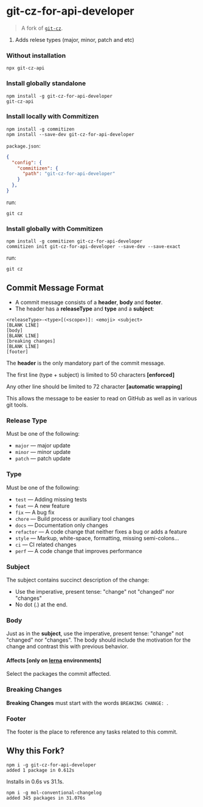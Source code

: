 # git-cz-for-api-developer

> A fork of [`git-cz`](https://github.com/streamich/git-cz). 

1) Adds relese types (major, minor, patch and etc)


### Without installation

```shell
npx git-cz-api
```

### Install globally standalone

```shell
npm install -g git-cz-for-api-developer
git-cz-api
```

### Install locally with Commitizen

```shell
npm install -g commitizen
npm install --save-dev git-cz-for-api-developer
```

`package.json`:

```json
{
  "config": {
    "commitizen": {
      "path": "git-cz-for-api-developer"
    }
  },
}
```

run:

```shell
git cz
```

### Install globally with Commitizen

```shell
npm install -g commitizen git-cz-for-api-developer
commitizen init git-cz-for-api-developer --save-dev --save-exact
```

run:

```shell
git cz
```

## Commit Message Format

* A commit message consists of a **header**, **body** and **footer**.
* The header has a **releaseType** and **type** and a **subject**:

```
<releaseType>-<type>[(<scope>)]: <emoji> <subject>
[BLANK LINE]
[body]
[BLANK LINE]
[breaking changes]
[BLANK LINE]
[footer]
```

The **header** is the only mandatory part of the commit message.

The first line (type + subject) is limited to 50 characters **[enforced]**

Any other line should be limited to 72 character **[automatic wrapping]**

This allows the message to be easier to read on GitHub as well as in various git tools.

### Release Type

Must be one of the following:

- `major` &mdash; major update
- `minor` &mdash; minor update
- `patch` &mdash; patch update

### Type

Must be one of the following:

- `test` &mdash; Adding missing tests
- `feat` &mdash; A new feature
- `fix` &mdash; A bug fix
- `chore` &mdash; Build process or auxiliary tool changes
- `docs` &mdash; Documentation only changes
- `refactor` &mdash; A code change that neither fixes a bug or adds a feature
- `style` &mdash; Markup, white-space, formatting, missing semi-colons...
- `ci` &mdash; CI related changes
- `perf` &mdash; A code change that improves performance


### Subject

The subject contains succinct description of the change:

* Use the imperative, present tense: "change" not "changed" nor "changes"
* No dot (.) at the end.

### Body

Just as in the **subject**, use the imperative, present tense: "change" not "changed" nor "changes".
The body should include the motivation for the change and contrast this with previous behavior.

#### Affects [only on [lerna](https://lernajs.io/) environments]

Select the packages the commit affected.

### Breaking Changes

**Breaking Changes** must start with the words `BREAKING CHANGE: `.

### Footer

The footer is the place to reference any tasks related to this commit.



## Why this Fork?

```
npm i -g git-cz-for-api-developer
added 1 package in 0.612s
```

Installs in 0.6s vs 31.1s.

```
npm i -g mol-conventional-changelog
added 345 packages in 31.076s
```

